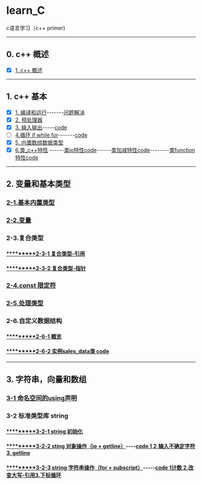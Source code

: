 # learn_C
c语言学习（c++ primer)

---------
## 0. c++ 概述
- [x] [1. c++ 概述](https://www.zybuluo.com/zzzxxxyyy/note/1230950)

-----------
## 1. c++ 基本
- [x] [1. 编译和运行](https://github.com/LiuChuang0059/learn_cpp/blob/master/chapter_1/1.1%20%E7%BC%96%E8%AF%91%E8%BF%90%E8%A1%8C%E7%A8%8B%E5%BA%8F.md)-------[问题解决](https://github.com/LiuChuang0059/learn_cpp/blob/master/chapter_1/1.1g++%E7%BC%96%E8%AF%91%E9%94%99%E8%AF%AF%E8%A7%A3%E5%86%B3.md)
- [x] [2. 预处理器](https://www.zybuluo.com/zzzxxxyyy/note/1231193)
- [x] [3. 输入输出](https://www.zybuluo.com/zzzxxxyyy/note/1231444)-----[code](https://github.com/LiuChuang0059/learn_cpp/blob/master/chapter_1/io.cpp)
- [ ] [4.循环 if while for]()-------[code](https://github.com/LiuChuang0059/learn_cpp/blob/master/chapter_1/io_uncertain.cpp)
- [x] [5. 内置数组数据类型](https://www.zybuluo.com/zzzxxxyyy/note/1231553)
- [x] [6.类_c++特性](https://github.com/LiuChuang0059/learn_cpp/blob/master/chapter_1/1.3%E7%B1%BB_c%2B%2B%E7%89%B9%E6%80%A7.md)
------[类io特性code](https://github.com/LiuChuang0059/learn_cpp/blob/master/chapter_1/salesiterm_io.cpp)------[类加减特性code](https://github.com/LiuChuang0059/learn_cpp/blob/master/chapter_1/salesiterm_add.cpp)--------[类function特性code](https://github.com/LiuChuang0059/learn_cpp/blob/master/chapter_1/salesitem_func.cpp)

------------
## 2. 变量和基本类型

### [2-1.基本内置类型](https://github.com/LiuChuang0059/learn_cpp/blob/master/chapter_2/2.1%E5%9F%BA%E6%9C%AC%E5%86%85%E7%BD%AE%E7%B1%BB%E5%9E%8B.md)
### [2-2.变量](https://github.com/LiuChuang0059/learn_cpp/blob/master/chapter_2/2.2%E5%8F%98%E9%87%8F.md)
### 2-3.复合类型
#### [*********2-3-1 复合类型-引用](https://github.com/LiuChuang0059/learn_cpp/blob/master/chapter_2/2.3%E5%A4%8D%E5%90%88%E7%B1%BB%E5%9E%8B.md)
#### [*********2-3-2 复合类型-指针](https://github.com/LiuChuang0059/learn_cpp/blob/master/chapter_2/2.3%E5%A4%8D%E5%90%88%E7%B1%BB%E5%9E%8B-%E6%8C%87%E9%92%88.md)
### [2-4.const 限定符](https://github.com/LiuChuang0059/learn_cpp/blob/master/chapter_2/2.4const%E9%99%90%E5%AE%9A%E7%AC%A6.md)
### [2-5.处理类型](https://github.com/LiuChuang0059/learn_cpp/blob/master/chapter_2/2.5%E5%A4%84%E7%90%86%E7%B1%BB%E5%9E%8B.md)
### 2-6.自定义数据结构
#### [*********2-6-1 概览](https://github.com/LiuChuang0059/learn_cpp/blob/master/chapter_2/2.6%E8%87%AA%E5%AE%9A%E4%B9%89%E6%95%B0%E6%8D%AE%E7%B1%BB%E5%9E%8B.md)
#### [*********2-6-2 实例sales_data类 code](https://github.com/LiuChuang0059/learn_cpp/blob/master/chapter_2/sales_data2.cpp)

-----------

## 3. 字符串，向量和数组

### [3-1 命名空间的using声明](https://github.com/LiuChuang0059/learn_cpp/blob/master/chapter_3/3.1%E5%91%BD%E5%90%8D%E7%A9%BA%E9%97%B4%E7%9A%84using%E5%A3%B0%E6%98%8E.md)
### 3-2 标准类型库 string
#### [*********3-2-1 string 初始化](https://github.com/LiuChuang0059/learn_cpp/blob/master/chapter_3/3.2-1%E6%A0%87%E5%87%86%E5%BA%93%E7%B1%BB%E5%9E%8Bstring%E5%88%9D%E5%A7%8B%E5%8C%96.md)
#### [*********3-2-2 sting 对象操作（io + getline）](https://github.com/LiuChuang0059/learn_cpp/blob/master/chapter_3/3.2-2%E6%A0%87%E5%87%86%E5%BA%93%E7%B1%BB%E5%9E%8Bstring(string%E5%AF%B9%E8%B1%A1%E6%93%8D%E4%BD%9C).md)----[code 1 ](https://github.com/LiuChuang0059/learn_cpp/blob/master/chapter_3/string_io2.cpp) [2,输入不确定字符](https://github.com/LiuChuang0059/learn_cpp/blob/master/chapter_3/string_io3_uncertain.cpp) [3. getline](https://github.com/LiuChuang0059/learn_cpp/blob/master/chapter_3/string_getline.cpp)
#### [*********3-2-3 string 字符串操作（for + subscript）](https://github.com/LiuChuang0059/learn_cpp/blob/master/chapter_3/3.2-3%E6%A0%87%E5%87%86%E5%BA%93%E7%B1%BB%E5%9E%8Bstring(stringstring%E5%AF%B9%E8%B1%A1%E5%AD%97%E7%AC%A6%E6%93%8D%E4%BD%9C).md)-----[code 1计数 ](https://github.com/LiuChuang0059/learn_cpp/blob/master/chapter_3/string_for2.cpp)[2.改变大写-引用](https://github.com/LiuChuang0059/learn_cpp/blob/master/chapter_3/string_for_change.cpp)[3.下标循环](https://github.com/LiuChuang0059/learn_cpp/blob/master/chapter_3/string_subscript_iteration.cpp)
